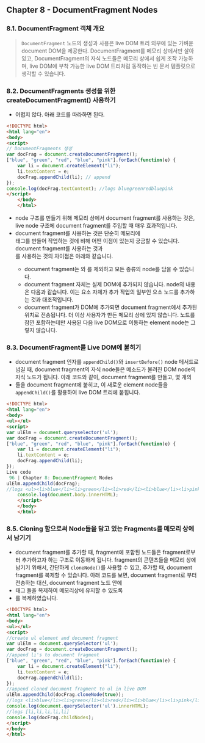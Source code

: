 ## Chapter 8 - DocumentFragment Nodes

### 8.1. DocumentFragment 객체 개요

> `DocumentFragment` 노드의 생성과 사용은 live DOM 트리 외부에 있는 가벼운 document DOM을 제공한다. DocumentFragment를 메모리 상에서만 살아 있고, DocumentFragment의 자식 노드들은 메모리 상에서 쉽게 조작 가능하며, live DOM에 부착 가능한 live DOM 트리처럼 동작하는 빈 문서 템플릿으로 생각할 수 있습니다.



### 8.2. DocumentFragments 생성을 위한 createDocumentFragment() 사용하기

- 어렵지 않다. 아래 코드를 따라하면 된다.

```html
<!DOCTYPE html>
<html lang="en">
<body>
<script>
// DocumentFragments 생성
var docFrag = document.createDocumentFragment();
["blue", "green", "red", "blue", "pink"].forEach(function(e) {
    var li = document.createElement("li");
    li.textContent = e;
    docFrag.appendChild(li); // append
});
console.log(docFrag.textContent); //logs bluegreenredbluepink
</script>
    </body>
    </html>
```

- node 구조를 만들기 위해 메모리 상에서 document fragment를 사용하는 것은, live node 구조에 document fragment를 주입할 때 매우 효과적입니다.
- document fragment를 사용하는 것은 단순히 메모리에 <div> 태그를 만들어 작업하는 것에 비해 어떤 이점이 있는지 궁금할 수 있습니다. document fragment를 사용하는 것과 <div>를 사용하는 것의 차이점은 아래와 같습니다.
  - document fragment는 <body>와 <html>를 제외하고 모든 종류의 node를 담을 수 있습니다.
  - document fragment 자체는 실제 DOM에 추가되지 않습니다. node의 내용은 다음과 같습니다. 이는 요소 자체가 추가 작업의 일부인 요소 노드를 추가하는 것과 대조적입니다.
  - document fragment가 DOM에 추가되면 document fragment에서 추가된 위치로 전송됩니다. 더 이상 사용자가 만든 메모리 상에 있지 않습니다. 노드를 잠깐 포함하는데만 사용된 다음 live DOM으로 이동하는 element node는 그렇지 않습니다.

### 8.3. DocumentFragment를 Live DOM에 붙히기

- document fragment 인자를 `appendChild()`와 `insertBefore()` node 메서드로 넘길 때, document fragment의 자식 node들은 메소드가 불려진 DOM node의 자식 노드가 됩니다. 아래 코드와 같이, document fragment를 만들고, 몇 개의 <li> 들을 document fragment에 붙히고, 이 새로운 element node들을 `appendChild()`를 활용하여 live DOM 트리에 붙힙니다.

```html
<!DOCTYPE html>
<html lang="en">
<body>
<ul></ul>
<script>
var ulElm = document.queryselector('ul');
var docFrag = document.createDocumentFragment();
["blue", "green", "red", "blue", "pink"].forEach(function(e) {
    var li = document.createElement("li");
    li.textContent = e;
    docFrag.appendChild(li);
});
Live code
 96 | Chapter 8: DocumentFragment Nodes
ulElm.appendChild(docFrag);
//logs <ul><li>blue</li><li>green</li><li>red</li><li>blue</li><li>pink</li></ul>
    console.log(document.body.innerHTML);
    </script>
    </body>
    </html>
```



### 8.5. Cloning 함으로써 Node들을 담고 있는 Fragments를 메모리 상에서 남기기

- document fragment를 추가할 때, fragment에 포함된 노드들은 fragment로부터 추가하고자 하는 구조로 이동하게 됩니다. fragment의 콘텐츠들을 메모리 상에 남기기 위해서, 간단하게 `cloneNode()`를 사용할 수 있고, 추가할 때, document fragment를 복제할 수 있습니다. 아래 코드를 보면, document fragment로 부터 전송하는 대신, document fragment 노드 안에 <li>태그 들을 복제하여 메모리상에 유지할 수 있도록 <li>를 복제하였습니다.

```html
<!DOCTYPE html>
<html lang="en">
<body>
<ul></ul>
<script>
//create ul element and document fragment
var ulElm = document.querySelector('ul');
var docFrag = document.createDocumentFragment();
//append li's to document fragment
["blue", "green", "red", "blue", "pink"].forEach(function(e) {
    var li = document.createElement("li");
    li.textContent = e;
    docFrag.appendChild(li);
});
//append cloned document fragment to ul in live DOM
ulElm.appendChild(docFrag.cloneNode(true));
//logs <li>blue</li><li>green</li><li>red</li><li>blue</li><li>pink</li>
console.log(document.querySelector('ul').innerHTML);
//logs [li,li,li,li,li]
console.log(docFrag.childNodes);
</script>
</body>
</html>
```



















